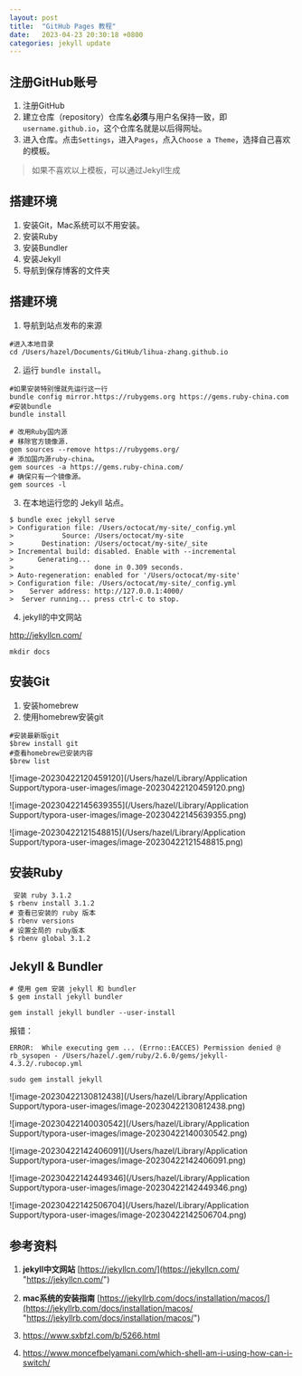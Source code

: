 ```yaml
---
layout: post
title:  "GitHub Pages 教程"
date:   2023-04-23 20:30:18 +0800
categories: jekyll update
---
```


## 注册GitHub账号

1. 注册GitHub
2. 建立仓库（repository）仓库名**必须**与用户名保持一致，即`username.github.io`，这个仓库名就是以后得网址。
3. 进入仓库。点击`Settings`，进入`Pages`，点入`Choose a Theme`，选择自己喜欢的模板。

> 如果不喜欢以上模板，可以通过Jekyll生成

## 搭建环境

1. 安装Git，Mac系统可以不用安装。
2. 安装Ruby
3. 安装Bundler
4. 安装Jekyll
5. 导航到保存博客的文件夹

## 搭建环境

1. 导航到站点发布的来源

```shell
#进入本地目录
cd /Users/hazel/Documents/GitHub/lihua-zhang.github.io
```

2. 运行 `bundle install`。

```shell
#如果安装特别慢就先运行这一行
bundle config mirror.https://rubygems.org https://gems.ruby-china.com
#安装bundle
bundle install
```



```SHELL
# 改用Ruby国内源
# 移除官方镜像源.
gem sources --remove https://rubygems.org/
# 添加国内源ruby-china。
gem sources -a https://gems.ruby-china.com/
# 确保只有一个镜像源。
gem sources -l
```



3. 在本地运行您的 Jekyll 站点。

```shell
$ bundle exec jekyll serve
> Configuration file: /Users/octocat/my-site/_config.yml
>            Source: /Users/octocat/my-site
>       Destination: /Users/octocat/my-site/_site
> Incremental build: disabled. Enable with --incremental
>      Generating...
>                    done in 0.309 seconds.
> Auto-regeneration: enabled for '/Users/octocat/my-site'
> Configuration file: /Users/octocat/my-site/_config.yml
>    Server address: http://127.0.0.1:4000/
>  Server running... press ctrl-c to stop.
```

4. jekyll的中文网站

http://jekyllcn.com/



```shell
mkdir docs
```

##  安装Git

1. 安装homebrew 
2. 使用homebrew安装git

```shell
#安装最新版git
$brew install git
#查看homebrew已安装内容
$brew list
```

![image-20230422120459120](/Users/hazel/Library/Application Support/typora-user-images/image-20230422120459120.png)

![image-20230422145639355](/Users/hazel/Library/Application Support/typora-user-images/image-20230422145639355.png)

![image-20230422121548815](/Users/hazel/Library/Application Support/typora-user-images/image-20230422121548815.png)

## 安装Ruby

```shell
 安装 ruby 3.1.2
$ rbenv install 3.1.2
# 查看已安装的 ruby 版本
$ rbenv versions
# 设置全局的 ruby版本
$ rbenv global 3.1.2
```



## Jekyll & Bundler

```shell
# 使用 gem 安装 jekyll 和 bundler
$ gem install jekyll bundler
```



`gem install jekyll bundler --user-install`

报错：

`ERROR:  While executing gem ... (Errno::EACCES)
    Permission denied @ rb_sysopen - /Users/hazel/.gem/ruby/2.6.0/gems/jekyll-4.3.2/.rubocop.yml`



`sudo gem install jekyll`



![image-20230422130812438](/Users/hazel/Library/Application Support/typora-user-images/image-20230422130812438.png)



![image-20230422140030542](/Users/hazel/Library/Application Support/typora-user-images/image-20230422140030542.png)





![image-20230422142406091](/Users/hazel/Library/Application Support/typora-user-images/image-20230422142406091.png)

![image-20230422142449346](/Users/hazel/Library/Application Support/typora-user-images/image-20230422142449346.png)

![image-20230422142506704](/Users/hazel/Library/Application Support/typora-user-images/image-20230422142506704.png)

##  参考资料

1. **jekyll中文网站**  [https://jekyllcn.com/](https://jekyllcn.com/ "https://jekyllcn.com/") 
2. **mac系统的安装指南**  [https://jekyllrb.com/docs/installation/macos/](https://jekyllrb.com/docs/installation/macos/ "https://jekyllrb.com/docs/installation/macos/")

3. https://www.sxbfzl.com/b/5266.html
4. https://www.moncefbelyamani.com/which-shell-am-i-using-how-can-i-switch/

